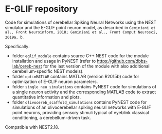 # E-GLIF repository

Code for simulations of cerebellar Spiking Neural Networks using the NEST simulator and the E-GLIF point neuron model, as described in `Geminiani et al., Front Neuroinform, 2018; Geminiani et al., Front Comput Neurosci, 2019a, b`.

Specifically:
* folder `eglif_module` contains source C++ NEST code for the module installation and usage in PyNEST (refer to https://github.com/dbbs-lab/cereb-nest for the last version of the module with also additional cerebellum-specific NEST models).
* folder `optimMATLAB` contains MATLAB (version R2015b) code for optimization of E-GLIF neuron parameters.
* folder `single_neu_simulations` contains PyNEST code for simulations of a single neuron activity and the corresponding MATLAB code to extract quantitative information and plots.
* folder `olivocereb_scaffold_simulations` contains PyNEST code for simulations of an olivocerebellar spiking neural networks with E-GLIF point neurons, providing sensory stimuli typical of eyeblink classical conditioning, a cerebellum-driven task.

Compatible with NEST2.18.
